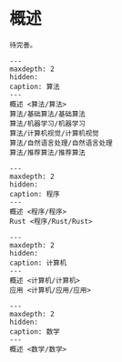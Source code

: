 # 概述

```{note}
待完善。
```

```{toctree}
---
maxdepth: 2
hidden:
caption: 算法
---
概述 <算法/算法>
算法/基础算法/基础算法
算法/机器学习/机器学习
算法/计算机视觉/计算机视觉
算法/自然语言处理/自然语言处理
算法/推荐算法/推荐算法
```

```{toctree}
---
maxdepth: 2
hidden:
caption: 程序
---
概述 <程序/程序>
Rust <程序/Rust/Rust>
```

```{toctree}
---
maxdepth: 2
hidden:
caption: 计算机
---
概述 <计算机/计算机>
应用 <计算机/应用/应用>
```

```{toctree}
---
maxdepth: 2
hidden:
caption: 数学
---
概述 <数学/数学>
```
